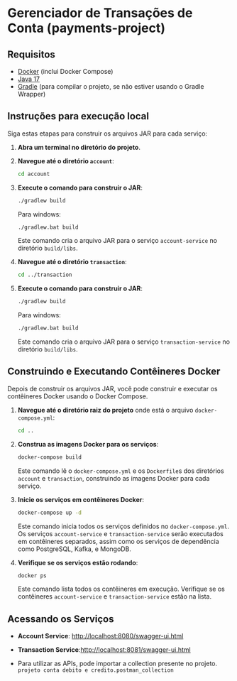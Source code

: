 # Gerenciador de Transações de Conta (payments-project)

## Requisitos

- [Docker](https://www.docker.com/get-started) (inclui Docker Compose)
- [Java 17]([https://adoptium.net/](https://www.oracle.com/java/technologies/javase/jdk17-archive-downloads.html))
- [Gradle](https://gradle.org/install/) (para compilar o projeto, se não estiver usando o Gradle Wrapper)

## Instruções para execução local

Siga estas etapas para construir os arquivos JAR para cada serviço:

1. **Abra um terminal no diretório do projeto**.

2. **Navegue até o diretório `account`**:
    ```bash
    cd account
    ```

3. **Execute o comando para construir o JAR**:
    ```bash
    ./gradlew build
    ```
    Para windows:
    ```bash
    ./gradlew.bat build
    ```

    Este comando cria o arquivo JAR para o serviço `account-service` no diretório `build/libs`.

4. **Navegue até o diretório `transaction`**:
    ```bash
    cd ../transaction
    ```

5. **Execute o comando para construir o JAR**:
    ```bash
    ./gradlew build
    ```
    Para windows:
    ```bash
    ./gradlew.bat build
    ```

    Este comando cria o arquivo JAR para o serviço `transaction-service` no diretório `build/libs`.

## Construindo e Executando Contêineres Docker

Depois de construir os arquivos JAR, você pode construir e executar os contêineres Docker usando o Docker Compose.

1. **Navegue até o diretório raiz do projeto** onde está o arquivo `docker-compose.yml`:
    ```bash
    cd ..
    ```

2. **Construa as imagens Docker para os serviços**:
    ```bash
    docker-compose build
    ```

    Este comando lê o `docker-compose.yml` e os `Dockerfile`s dos diretórios `account` e `transaction`, construindo as imagens Docker para cada serviço.

3. **Inicie os serviços em contêineres Docker**:
    ```bash
    docker-compose up -d
    ```

    Este comando inicia todos os serviços definidos no `docker-compose.yml`. Os serviços `account-service` e `transaction-service` serão executados em contêineres separados, assim como os serviços de dependência como PostgreSQL, Kafka, e MongoDB.

4. **Verifique se os serviços estão rodando**:
    ```bash
    docker ps
    ```

    Este comando lista todos os contêineres em execução. Verifique se os contêineres `account-service` e `transaction-service` estão na lista.

## Acessando os Serviços

- **Account Service**: [http://localhost:8080/swagger-ui.html](http://localhost:8080/swagger-ui.html)
- **Transaction Service**:[http://localhost:8081/swagger-ui.html](http://localhost:8081/swagger-ui.html)

- Para utilizar as APIs, pode importar a collection presente no projeto. `projeto conta debito e credito.postman_collection`
